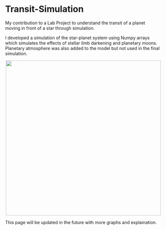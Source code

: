 # Transit-Simulation
My contribution to a Lab Project to understand the transit of a planet moving in front of a star through simulation.

I developed a simulation of the star-planet system using Numpy arrays which simulates the effects of stellar limb darkening and planetary moons. Planetary atmosphere was also added to the model but not used in the final simulation.

<p align="center">
<img src="https://user-images.githubusercontent.com/102842055/196998889-883c145f-771e-4957-91b6-45b314d8dbe7.gif" width="500" />
</p>
This page will be updated in the future with more graphs and explaination.
